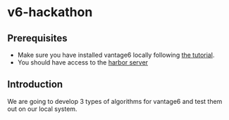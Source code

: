 # v6-hackathon

## Prerequisites
- Make sure you have installed vantage6 locally following [the tutorial](https://github.com/CARRIER-project/vantage6-local-setup).
- You should have access to the [harbor server](https://harbor.carrier-mu.src.surf-hosted.nl/)

## Introduction
We are going to develop 3 types of algorithms for vantage6 and test them out on our local system.
